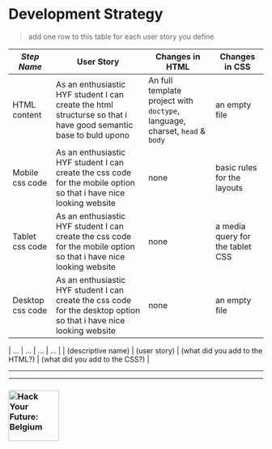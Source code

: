 # Development Strategy

> add one row to this table for each user story you define

| _Step Name_ | User Story | Changes in HTML | Changes in CSS |
| --- | --- | --- | --- |
| HTML content | As an enthusiastic HYF student I can create the html structurse so that i have good semantic base to buld upono | An full template project with `doctype`, language, charset, `head` & `body` | an empty file |
| Mobile css code | As an enthusiastic HYF student I can create the css code for the mobile option so that i have nice looking website| none | basic rules for the layouts |
| Tablet css code | As an enthusiastic HYF student I can create the css code for the mobile option so that i have nice looking website| none | a media query for the tablet CSS |
| Desktop css code | As an enthusiastic HYF student I can create the css code for the desktop option so that i have nice looking website| none | an empty file |

| ... | ... | ... | ... |
| (descriptive name) | (user story) | (what did you add to the HTML?) | (what did you add to the CSS?) |


---
---

### <a href="https://hackyourfuture.be" target="_blank"><img src="https://user-images.githubusercontent.com/18554853/63941625-4c7c3d00-ca6c-11e9-9a76-8d5e3632fe70.jpg" width="100" height="100" alt="Hack Your Future: Belgium"></a>
